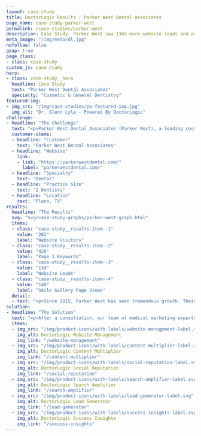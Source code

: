 ```yaml
---
layout: case-study
title: DoctorLogic Results | Parker West Dental Associates
page_name: case-study-parker-west
permalink: /case-studies/parker-west
description: Case Study. Parker West saw 134% more website leads and are now consistently on the top of search engine results for Google and Bing.
meta_image: "/img/meta/dl.jpg"
nofollow: false
gsap: true
page_class:
- class: case-study
custom_js: case-study
hero:
- class: case-study__hero
  headline: Case Study
  text: "Parker West Dental Associates"
  specialty: "Cosmetic & General Dentistry"
featured-img:
- img_src: "/img/case-studies/pw-featured-img.jpg"
  img_alt: "Dr. Glenn Lyle - Powered By DoctorLogic"
challenge:
- headline: "The Challenge" 
  text: "<p>Parker West Dental Associates (Parker West), a leading cosmetic dentistry practice in Plano, TX, make it their mission to exceed patient expectations every day. After partnering with multiple under-performing vendors, Parker West struggled to find the perfect solution to achieve what they wanted most: new patients and practice growth. Their website was consistently failing to beat the competition and convert visitors into new patients. Parker West was aware they needed to win online in order to win in their physical practice, so they began to work with DoctorLogic in May 2015.</p>"
  customer-items:
  - headline: "Customer"
    text: "Parker West Dental Associates"
  - headline: "Website"
    link:
    - link: "https://parkerwestdental.com/"
      label: "parkerwestdental.com/"
  - headline: "Specialty"
    text: "Dental"
  - headline: "Practice Size"
    text: "2 Dentists"
  - headline: "Location"
    text: "Plano, TX"
results:
  headline: "The Results"
  svg: "svg/case-study-graphs/parker-west-graph.html"
  items:
  - class: "case-study__results-item--1"
    value: "283"
    label: "Website Visitors"
  - class: "case-study__results-item--2"
    value: "426"
    label: "Page 1 Keywords"
  - class: "case-study__results-item--3"
    value: "134"
    label: "Website Leads"
  - class: "case-study__results-item--4"
    value: "140"
    label: "Smile Gallery Page Views"
  detail:
  - text: "<p>Since 2015, Parker West has seen tremendous growth. Their indexed keywords have increased by 935%. Their Before and After Photo Gallery page views increased by 140% and brings in 44.51% of their entire website pageview data. Where Parker West once struggled to compete in their market, they now dominate Google search results.</p><p>With DoctorLogic, Parker West is leveraging technology to dominate their online presence and consistently drive and track more new patients. The DoctorLogic Website Marketing Platform provides full visibility into their practice performance and lead tracking metrics.</p>"
solution:
- headline: "The Solution"
  text: "<p>After a consultation, our team of medical marketing experts concluded Parker West needed to reassess their digital marketing strategy and restructure their practice’s website.</p><p>With DoctorLogic’s proven technology and expert team, Parker West received a custom-designed website structured for the modern customer journey. With more pages of unique content and keywords strategically created for their website— as well as the Before and After Photo Gallery Manager—Parker West saw 134% more website leads and are now consistently on the top of search engine results for Google and Bing.</p>"
  items:
  - img_src: "/img/product-icons/with-labels/website-management-label.svg"
    img_alt: DoctorLogic Website Management
    img_link: "/website-management"
  - img_src: "/img/product-icons/with-labels/content-multiplier-label.svg"
    img_alt: DoctorLogic Content Multiplier
    img_link: "/content-multiplier"
  - img_src: "/img/product-icons/with-labels/social-reputation-label.svg"
    img_alt: DoctorLogic Social Reputation
    img_link: "/social-reputation"
  - img_src: "/img/product-icons/with-labels/search-amplifier-label.svg"
    img_alt: DoctorLogic Search Amplifier
    img_link: "/search-amplifier"
  - img_src: "/img/product-icons/with-labels/lead-generator-label.svg"
    img_alt: DoctorLogic Lead Generator
    img_link: "/lead-generator"
  - img_src: "/img/product-icons/with-labels/success-insights-label.svg"
    img_alt: DoctorLogic Success Insights
    img_link: "/success-insights"
---
```






